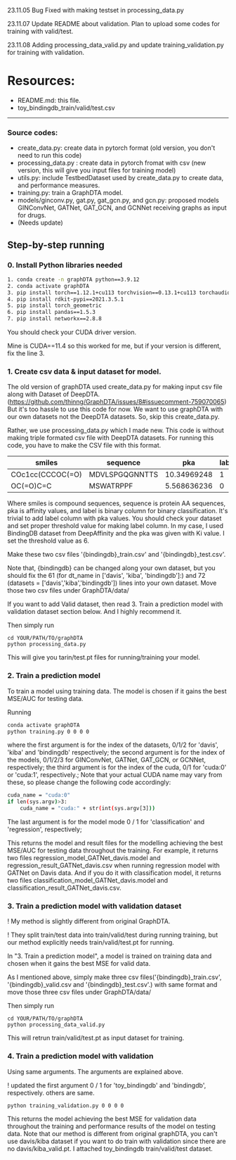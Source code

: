 23.11.05 Bug Fixed with making testset in processing_data.py

23.11.07 Update README about validation. Plan to upload some codes for training with valid/test.

23.11.08 Adding processing_data_valid.py and update training_validation.py for training with validation.

# Resources:

+ README.md: this file.
+ toy_bindingdb_train/valid/test.csv

---------


###  Source codes:
+ create_data.py: create data in pytorch format (old version, you don't need to run this code)
+ processing_data.py : create data in pytorch fromat with csv (new version, this will give you input files for training model)
+ utils.py: include TestbedDataset used by create_data.py to create data, and performance measures.
+ training.py: train a GraphDTA model.
+ models/ginconv.py, gat.py, gat_gcn.py, and gcn.py: proposed models GINConvNet, GATNet, GAT_GCN, and GCNNet receiving graphs as input for drugs.
+ (Needs update)
## Step-by-step running


### 0. Install Python libraries needed

```sh
1. conda create -n graphDTA python==3.9.12
2. conda activate graphDTA
3. pip install torch==1.12.1+cu113 torchvision==0.13.1+cu113 torchaudio==0.12.1 --extra-index-url https://download.pytorch.org/whl/cu113
4. pip install rdkit-pypi==2021.3.5.1
5. pip install torch_geometric
6. pip install pandas==1.5.3
7. pip install networkx==2.8.8
```
You should check your CUDA driver version.

Mine is CUDA==11.4 so this worked for me, but if your version is different, fix the line 3.


### 1. Create csv data & input dataset for model.
The old version of graphDTA used create_data.py for making input csv file along with Dataset of DeepDTA. (https://github.com/thinng/GraphDTA/issues/8#issuecomment-759070065)
But it's too hassle to use this code for now. We want to use graphDTA with our own datasets not the DeepDTA datasets.
So, skip this create_data.py.

Rather, we use processing_data.py which I made new. This code is without making triple formated csv file with DeepDTA datasets.
For running this code, you have to make the CSV file with this format.


| smiles  | sequence | pka | label |
| ------------- | ------------- |------------- |------------- |
| COc1cc(CCCOC(=O)  | MDVLSPGQGNNTTS  |10.34969248 | 1 |
| OC(=O)C=C | MSWATRPPF  |5.568636236 | 0

Where smiles is compound sequences, sequence is protein AA sequences, pka is affinity values, and label is binary column for binary classification.
It's trivial to add label column with pka values. You should check your dataset and set proper threshold value for making label column.
In my case, I used BindingDB dataset from DeepAffinity and the pka was given with Ki value. I set the threshold value as 6.

Make these two csv files '{bindingdb}_train.csv' and '{bindingdb}_test.csv'.

Note that, {bindingdb} can be changed along your own dataset, but you should fix the 61 (for dt_name in ['davis', 'kiba', 'bindingdb']:)
and 72 (datasets = ['davis','kiba','bindingdb']) lines into your own dataset.
Move those two csv files under GraphDTA/data/

If you want to add Valid dataset, then read 3. Train a prediction model with validation dataset section below.
And I highly recommend it.

Then simply run 
```
cd YOUR/PATH/TO/graphDTA
python processing_data.py
```

This will give you tarin/test.pt files for running/training your model.

### 2. Train a prediction model
To train a model using training data. The model is chosen if it gains the best MSE/AUC for testing data.

Running 

```sh
conda activate graphDTA
python training.py 0 0 0 0
```


where the first argument is for the index of the datasets, 0/1/2 for 'davis', 'kiba' and 'bindingdb' respectively;
 the second argument is for the index of the models, 0/1/2/3 for GINConvNet, GATNet, GAT_GCN, or GCNNet, respectively;
 the third argument is for the index of the cuda, 0/1 for 'cuda:0' or 'cuda:1', respectively.;
 Note that your actual CUDA name may vary from these, so please change the following code accordingly:
```sh
cuda_name = "cuda:0"
if len(sys.argv)>3:
    cuda_name = "cuda:" + str(int(sys.argv[3])) 
```
 The last argument is for the model mode 0 / 1 for 'classification' and 'regression', respectively;

This returns the model and result files for the modelling achieving the best MSE/AUC for testing data throughout the training.
For example, it returns two files regression_model_GATNet_davis.model and regression_result_GATNet_davis.csv when running regression model with GATNet on Davis data.
And if you do it with classification model, it returns two files classification_model_GATNet_davis.model and classification_result_GATNet_davis.csv.

### 3. Train a prediction model with validation dataset
! My method is slightly different from original GraphDTA.

! They split train/test data into train/valid/test during running training, but our method explicitly needs train/valid/test.pt for running.

In "3. Train a prediction model", a model is trained on training data and chosen when it gains the best MSE for valid data.

As I mentioned above, simply make three csv files('{bindingdb}_train.csv', '{bindingdb}_valid.csv and '{bindingdb}_test.csv'.) with same format 
and move those three csv files under GraphDTA/data/

Then simply run 
```
cd YOUR/PATH/TO/graphDTA
python processing_data_valid.py
```
This will retrun train/valid/test.pt as input dataset for training.

### 4. Train a prediction model with validation
Using same arguments. The arguments are explained above.

! updated the first argument 0 / 1 for 'toy_bindingdb' and 'bindingdb', respectively. others are same.

```sh
python training_validation.py 0 0 0 0
```

This returns the model achieving the best MSE for validation data throughout the training and performance results of the model on testing data.
Note that our method is different from original graphDTA, you can't use davis/kiba dataset if you want to do train with validation since there are no davis/kiba_valid.pt.
I attached toy_bindingdb train/valid/test dataset.
